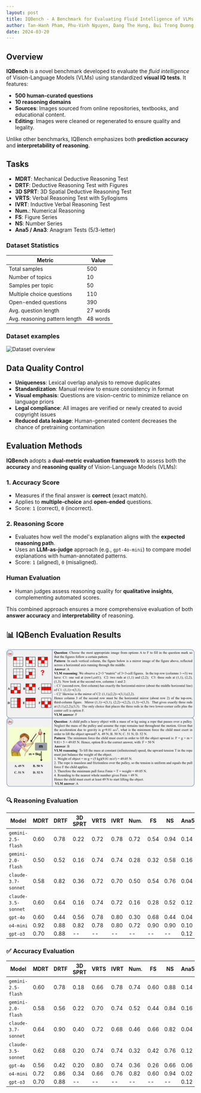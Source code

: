 ```yaml
---
layout: post
title: IQBench - A Benchmark for Evaluating Fluid Intelligence of VLMs
author: Tan-Hanh Pham, Phu-Vinh Nguyen, Dang The Hung, Bui Trong Duong, Vu Nguyen Thanh, Chris Ngo, Tri Quang Truong, Truong-Son Hy
date: 2024-03-20
---
```

## Overview

**IQBench** is a novel benchmark developed to evaluate the *fluid intelligence* of Vision-Language Models (VLMs) using standardized **visual IQ tests**. It features:

* **500 human-curated questions**
* **10 reasoning domains**
* **Sources**: Images sourced from online repositories, textbooks, and educational content.
* **Editing**: Images were cleaned or regenerated to ensure quality and legality.

Unlike other benchmarks, IQBench emphasizes both **prediction accuracy** and **interpretability of reasoning**.

## Tasks

- **MDRT**: Mechanical Deductive Reasoning Test
- **DRTF**: Deductive Reasoning Test with Figures
- **3D SPRT**: 3D Spatial Deductive Reasoning Test
- **VRTS**: Verbal Reasoning Test with Syllogisms
- **IVRT**: Inductive Verbal Reasoning Test
- **Num.**: Numerical Reasoning
- **FS**: Figure Series
- **NS**: Number Series
- **Ana5 / Ana3**: Anagram Tests (5/3-letter)

### Dataset Statistics

| Metric                        | Value    |
| ----------------------------- | -------- |
| Total samples                 | 500      |
| Number of topics              | 10       |
| Samples per topic             | 50       |
| Multiple choice questions     | 110      |
| Open-ended questions          | 390      |
| Avg. question length          | 27 words |
| Avg. reasoning pattern length | 48 words |

### Dataset examples

![Dataset overview](/assets/images/dataset.jpg)

## Data Quality Control

* **Uniqueness**: Lexical overlap analysis to remove duplicates
* **Standardization**: Manual review to ensure consistency in format
* **Visual emphasis**: Questions are vision-centric to minimize reliance on language priors
* **Legal compliance**: All images are verified or newly created to avoid copyright issues
* **Reduced data leakage**: Human-generated content decreases the chance of pretraining contamination

## Evaluation Methods

**IQBench** adopts a **dual-metric evaluation framework** to assess both the **accuracy** and **reasoning quality** of Vision-Language Models (VLMs):

### 1. Accuracy Score

* Measures if the final answer is **correct** (exact match).
* Applies to **multiple-choice** and **open-ended** questions.
* Score: `1` (correct), `0` (incorrect).

### 2. Reasoning Score

* Evaluates how well the model's explanation aligns with the **expected reasoning path**.
* Uses an **LLM-as-judge** approach (e.g., `gpt-4o-mini`) to compare model explanations with human-annotated patterns.
* Score: `1` (aligned), `0` (misaligned).

### Human Evaluation

* Human judges assess reasoning quality for **qualitative insights**, complementing automated scores.

This combined approach ensures a more comprehensive evaluation of both **answer accuracy** and **interpretability** of reasoning.

## 📊 IQBench Evaluation Results

![Example result](/assets/images/results.jpg)

### 🔍 Reasoning Evaluation

| Model               | MDRT | DRTF | 3D SPRT | VRTS | IVRT | Num. | FS   | NS   | Ana5 | Ana3 | **Avg.**  |
| ------------------- | ---- | ---- | ------- | ---- | ---- | ---- | ---- | ---- | ---- | ---- | --------- |
| `gemini-2.5-flash`  | 0.60 | 0.78 | 0.22    | 0.72 | 0.78 | 0.72 | 0.54 | 0.94 | 0.14 | 0.42 | **0.586** |
| `gemini-2.0-flash`  | 0.50 | 0.52 | 0.16    | 0.74 | 0.74 | 0.28 | 0.32 | 0.58 | 0.16 | 0.08 | **0.408** |
| `claude-3.7-sonnet` | 0.58 | 0.82 | 0.36    | 0.72 | 0.70 | 0.50 | 0.54 | 0.76 | 0.04 | 0.14 | **0.516** |
| `claude-3.5-sonnet` | 0.60 | 0.64 | 0.16    | 0.74 | 0.72 | 0.16 | 0.28 | 0.52 | 0.12 | 0.06 | **0.400** |
| `gpt-4o`            | 0.60 | 0.44 | 0.56    | 0.78 | 0.80 | 0.30 | 0.68 | 0.44 | 0.04 | 0.02 | **0.466** |
| `o4-mini`           | 0.92 | 0.88 | 0.82    | 0.78 | 0.80 | 0.72 | 0.90 | 0.90 | 0.10 | 0.14 | **0.696** |
| `gpt-o3`            | 0.70 | 0.88 | --      | --   | --   | --   | --   | --   | 0.12 | --   | --        |

### ✅ Accuracy Evaluation

| Model               | MDRT | DRTF | 3D SPRT | VRTS | IVRT | Num. | FS   | NS   | Ana5 | Ana3 | **Avg.**  |
| ------------------- | ---- | ---- | ------- | ---- | ---- | ---- | ---- | ---- | ---- | ---- | --------- |
| `gemini-2.5-flash`  | 0.60 | 0.78 | 0.18    | 0.66 | 0.78 | 0.74 | 0.60 | 0.88 | 0.14 | 0.42 | **0.578** |
| `gemini-2.0-flash`  | 0.58 | 0.56 | 0.22    | 0.70 | 0.74 | 0.52 | 0.44 | 0.84 | 0.16 | 0.14 | **0.490** |
| `claude-3.7-sonnet` | 0.64 | 0.90 | 0.40    | 0.72 | 0.68 | 0.46 | 0.66 | 0.82 | 0.04 | 0.16 | **0.548** |
| `claude-3.5-sonnet` | 0.62 | 0.68 | 0.20    | 0.74 | 0.74 | 0.32 | 0.42 | 0.76 | 0.12 | 0.10 | **0.470** |
| `gpt-4o`            | 0.56 | 0.42 | 0.20    | 0.80 | 0.74 | 0.36 | 0.26 | 0.66 | 0.06 | 0.02 | **0.408** |
| `o4-mini`           | 0.72 | 0.86 | 0.34    | 0.66 | 0.76 | 0.82 | 0.60 | 0.94 | 0.02 | 0.14 | **0.615** |
| `gpt-o3`            | 0.70 | 0.88 | --      | --   | --   | --   | --   | --   | 0.12 | --   | --        |


